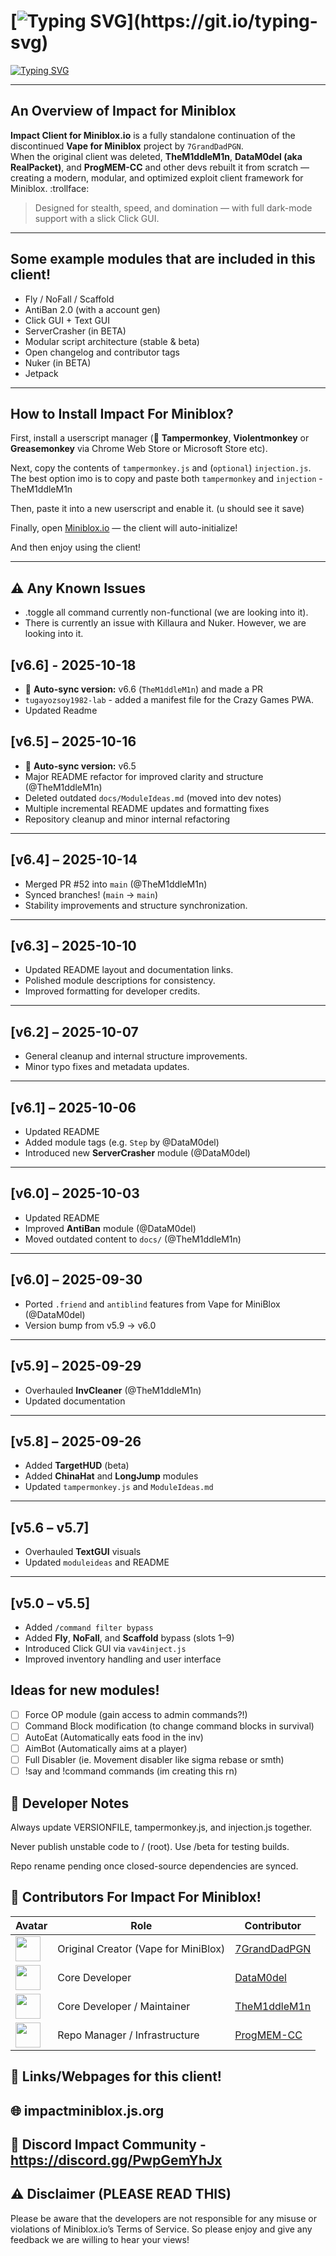 # [![Typing SVG](https://readme-typing-svg.demolab.com?font=Fira+Code&duration=2500&pause=1000&color=FF0000&width=435&lines=Impact+Client+for+MiniBlox.io!)](https://git.io/typing-svg)

[![Typing SVG](https://readme-typing-svg.demolab.com?font=Fira+Code&size=14&duration=2500&pause=1000&color=abe0e4&width=435&lines=The+ultimate+MiniBlox+hacked+client!+;Built+for+stealth%2C+speed%2C+and+total+domination.;Fully+dark-mode+optimized+with+a+modern+UI)](https://git.io/typing-svg)

---

## An Overview of Impact for Miniblox
**Impact Client for Miniblox.io** is a fully standalone continuation of the discontinued **Vape for Miniblox** project by `7GrandDadPGN`.  
When the original client was deleted, **TheM1ddleM1n**, **DataM0del (aka RealPacket)**, and **ProgMEM-CC** and other devs rebuilt it from scratch — creating a modern, modular, and optimized exploit client framework for Miniblox. :trollface:

> Designed for stealth, speed, and domination — with full dark-mode support with a slick Click GUI.

---

## Some example modules that are included in this client!
- Fly / NoFall / Scaffold  
- AntiBan 2.0 (with a account gen) 
- Click GUI + Text GUI  
- ServerCrasher (in BETA)  
- Modular script architecture (stable & beta)  
- Open changelog and contributor tags
- Nuker (in BETA)
- Jetpack
---

## How to Install Impact For Miniblox?
First, install a userscript manager (🧩 **Tampermonkey**, **Violentmonkey** or **Greasemonkey** via Chrome Web Store or Microsoft Store etc).  

Next, copy the contents of `tampermonkey.js` and (`optional`) `injection.js`. The best option imo is to copy and paste both `tampermonkey` and `injection` - TheM1ddleM1n

Then, paste it into a new userscript and enable it. (u should see it save)

Finally, open [Miniblox.io](https://miniblox.io) — the client will auto-initialize!

And then enjoy using the client!

---

## ⚠️ Any Known Issues

- .toggle all command currently non-functional (we are looking into it).
- There is currently an issue with Killaura and Nuker. However, we are looking into it.

## [v6.6] - 2025-10-18
- 🔄 **Auto-sync version:** v6.6 (`TheM1ddleM1n`)  and made a PR
- `tugayozsoy1982-lab` - added a manifest file for the Crazy Games PWA.
- Updated Readme

## [v6.5] – 2025-10-16  
- 🔄 **Auto-sync version:** v6.5  
- Major README refactor for improved clarity and structure (@TheM1ddleM1n)  
- Deleted outdated `docs/ModuleIdeas.md` (moved into dev notes)  
- Multiple incremental README updates and formatting fixes  
- Repository cleanup and minor internal refactoring

---

## [v6.4] – 2025-10-14  
- Merged PR #52 into `main` (@TheM1ddleM1n)  
- Synced branches! (`main` → `main`)  
- Stability improvements and structure synchronization.

---

## [v6.3] – 2025-10-10  
- Updated README layout and documentation links.  
- Polished module descriptions for consistency.
- Improved formatting for developer credits.  

---

## [v6.2] – 2025-10-07  
- General cleanup and internal structure improvements.
- Minor typo fixes and metadata updates.  

---

## [v6.1] – 2025-10-06  
- Updated README  
- Added module tags (e.g. `Step` by @DataM0del)  
- Introduced new **ServerCrasher** module (@DataM0del)  

---

## [v6.0] – 2025-10-03  
- Updated README  
- Improved **AntiBan** module (@DataM0del)  
- Moved outdated content to `docs/` (@TheM1ddleM1n)

---

## [v6.0] – 2025-09-30  
- Ported `.friend` and `antiblind` features from Vape for MiniBlox (@DataM0del)  
- Version bump from v5.9 → v6.0

---

## [v5.9] – 2025-09-29  
- Overhauled **InvCleaner** (@TheM1ddleM1n)  
- Updated documentation

---

## [v5.8] – 2025-09-26  
- Added **TargetHUD** (beta)  
- Added **ChinaHat** and **LongJump** modules  
- Updated `tampermonkey.js` and `ModuleIdeas.md`

---

## [v5.6 – v5.7]  
- Overhauled **TextGUI** visuals  
- Updated `moduleideas` and README

---

## [v5.0 – v5.5]  
- Added `/command filter bypass`  
- Added **Fly**, **NoFall**, and **Scaffold** bypass (slots 1–9)  
- Introduced Click GUI via `vav4inject.js`  
- Improved inventory handling and user interface

## Ideas for new modules!

- [ ] Force OP module (gain access to admin commands?!)
- [ ] Command Block modification (to change command blocks in survival)
- [ ] AutoEat (Automatically eats food in the inv)
- [ ] AimBot (Automatically aims at a player)
- [ ] Full Disabler (ie. Movement disabler like sigma rebase or smth)
- [ ] !say and !command commands (im creating this rn)

## 🧩 Developer Notes

Always update VERSIONFILE, tampermonkey.js, and injection.js together.

Never publish unstable code to / (root). Use /beta for testing builds.

Repo rename pending once closed-source dependencies are synced.

## 👥 Contributors For Impact For Miniblox!
| Avatar | Role                             | Contributor            |
|--------|----------------------------------|------------------------|
| <img src="https://github.com/7GrandDadPGN.png" width="40" height="40"> | Original Creator (Vape for MiniBlox) | [7GrandDadPGN](https://github.com/7GrandDadPGN) |
| <img src="https://github.com/DataM0del.png" width="40" height="40"> | Core Developer                   | [DataM0del](https://github.com/DataM0del) |
| <img src="https://github.com/TheM1ddleM1n.png" width="40" height="40"> | Core Developer / Maintainer      | [TheM1ddleM1n](https://github.com/TheM1ddleM1n) |
| <img src="https://github.com/ProgMEM-CC.png" width="40" height="40"> | Repo Manager / Infrastructure    | [ProgMEM-CC](https://github.com/ProgMEM-CC) |


## 🧷 Links/Webpages for this client!

## 🌐 impactminiblox.js.org

## 💬 Discord Impact Community - https://discord.gg/PwpGemYhJx

## ⚠️ Disclaimer (PLEASE READ THIS)
Please be aware that the developers are not responsible for any misuse or violations of Miniblox.io’s Terms of Service. So please enjoy and give any feedback we are willing to hear your views!
